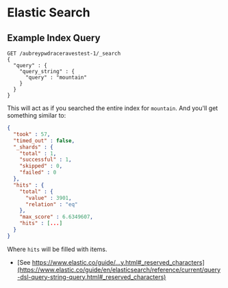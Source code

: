 # Elastic Search

## Example Index Query

```
GET /aubreypwdraceravestest-1/_search
{
  "query" : {
    "query_string" : {
      "query" : "mountain"
    }
  }
}
```

This will act as if you searched the entire index for `mountain`. And you'll get something similar to:

```json
{
  "took" : 57,
  "timed_out" : false,
  "_shards" : {
    "total" : 1,
    "successful" : 1,
    "skipped" : 0,
    "failed" : 0
  },
  "hits" : {
    "total" : {
      "value" : 3901,
      "relation" : "eq"
    },
    "max_score" : 6.6349607,
    "hits" : [...]
  }
}
```

Where `hits` will be filled with items.

- [See https://www.elastic.co/guide/...y.html#_reserved_characters](https://www.elastic.co/guide/en/elasticsearch/reference/current/query-dsl-query-string-query.html#_reserved_characters)
